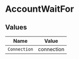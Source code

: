 # AccountWaitFor


## Values

| Name         | Value        |
| ------------ | ------------ |
| `Connection` | connection   |